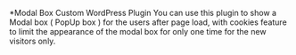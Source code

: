 *Modal Box Custom WordPress Plugin
You can use this plugin to show a Modal box ( PopUp box ) for the users after page load, with cookies feature to limit the appearance of the modal box for only one time for the new visitors only.
